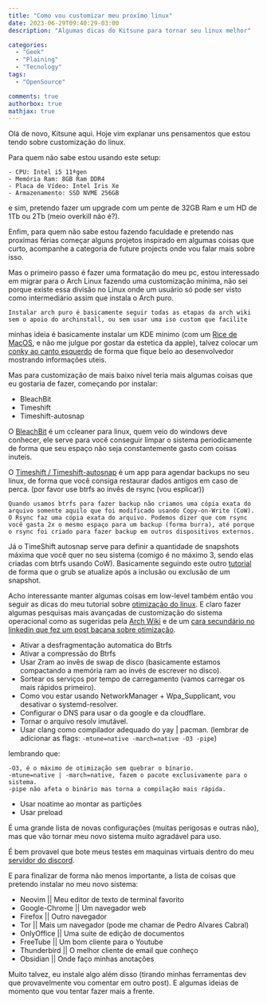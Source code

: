 ```yaml
---
title: "Como vou customizar meu proxímo linux"
date: 2023-06-29T09:40:29-03:00
description: "Algumas dicas do Kitsune para tornar seu linux melhor"

categories:
  - "Geek"
  - "Plaining"
  - "Tecnology"
tags:
  - "OpenSource"

comments: true
authorbox: true
mathjax: true
---
```


Olá de novo, Kitsune aqui. Hoje vim explanar uns pensamentos que estou tendo sobre customização do linux.

Para quem não sabe estou usando este setup:

```
- CPU: Intel i5 11ªgen
- Memória Ram: 8GB Ram DDR4
- Placa de Vídeo: Intel Iris Xe 
- Armazenamento: SSD NVME 256GB
```

e sim, pretendo fazer um upgrade com um pente de 32GB Ram e um HD de 1Tb ou 2Tb (meio overkill não é?).

Enfim, para quem não sabe estou fazendo faculdade e pretendo nas proximas férias começar alguns projetos inspirado em algumas coisas que curto, acompanhe a categoria de future projects onde vou falar mais sobre isso.

Mas o primeiro passo é fazer uma formatação do meu pc, estou interessado em migrar para o Arch Linux fazendo uma customização mínima, não sei porque existe essa divisão no Linux onde um usuário só pode ser visto como intermediário assim que instala o Arch puro.

```
Instalar arch puro é basicamente seguir todas as etapas da arch wiki sem o apoio do archinstall, ou sem usar uma iso custom que facilite
```

minhas ideia é basicamente instalar um KDE minimo (com um [Rice de MacOS](https://www.youtube.com/watch?v=y4yPm9s3KVg&ab_channel=LinuxScoop), e não me julgue por gostar da estetica da apple), talvez colocar um [conky ao canto esquerdo](https://www.youtube.com/watch?v=mIdIuRuVOkc&ab_channel=OPinguimCriativo) de forma que fique belo ao desenvolvedor mostrando informações uteis.

Mas para customização de mais baixo nível teria mais algumas coisas que eu gostaria de fazer, começando por instalar:

- BleachBit
- Timeshift
- Timeshift-autosnap

O [BleachBit](https://www.bleachbit.org/) é um ccleaner para linux, quem veio do windows deve conhecer, ele serve para você conseguir limpar o sistema periodicamente de forma que seu espaço não seja constantemente gasto com coisas inuteis.

O [Timeshift / Timeshift-autosnap](https://soulinux.com/blog/item/18-timeshift) é um app para agendar backups no seu linux, de forma que você consiga restaurar dados antigos em caso de perca. (por favor use btrfs ao invês de rsync (vou esplicar))

```
Quando usamos btrfs para fazer backup não criamos uma cópia exata do arquivo somente aquilo que foi modificado usando Copy-on-Write (CoW).
O Rsync faz uma cópia exata do arquivo. Podemos dizer que com rsync você gasta 2x o mesmo espaço para um backup (forma burra), até porque o rsync foi criado para fazer backup em outros dispositivos externos.
```

Já o TimeShift autosnap serve para definir a quantidade de snapshots máxima que você quer no seu sistema (comigo é no máximo 3, sendo elas criadas com btrfs usando CoW). Basicamente seguindo este outro [tutorial](https://www.lorenzobettini.it/2022/07/timeshift-and-grub-btrfs-in-linux-arch/) de forma que o grub se atualize após a inclusão ou exclusão de um snapshot.

Acho interessante manter algumas coisas em low-level também então vou seguir as dicas do meu tutorial sobre [otimização do linux](https://foxtechworld.github.io/2023/05/n%C3%A3o-seja-normie-otimize-seu-linux/). E claro fazer algumas pesquisas mais avançadas de customização do sistema operacional como as sugeridas pela [Arch Wiki](https://wiki.archlinux.org/title/improving_performance) e de um [cara secundário no linkedin que fez um post bacana sobre otimização](https://www.linkedin.com/pulse/how-make-your-archlinux-faster-sourav-goswami/).

- Ativar a desfragmentação automatica do Btrfs
- Ativar a compressão do Btrfs
- Usar Zram ao invês de swap de disco (basicamente estamos compactando a memória ram ao invés de escrever no disco).
- Sortear os serviços por tempo de carregamento (vamos carregar os mais rápidos primeiro).
- Como vou estar usando NetworkManager + Wpa_Supplicant, vou desativar o systemd-resolver.
- Configurar o DNS para usar o da google e da cloudflare.
- Tornar o arquivo resolv imutável.
- Usar clang como compilador adequado do yay | pacman. (lembrar de adicionar as flags: `-mtune=native -march=native -O3 -pipe`)

lembrando que:

```
-O3, é o máximo de otimização sem quebrar o bínario.
-mtune=native | -march=native, fazem o pacote exclusivamente para o sistema.
-pipe não afeta o binário mas torna a compilação mais rápida.
```

- Usar noatime ao montar as partições
- Usar preload

É uma grande lista de novas configurações (muitas perigosas e outras não), mas que vão tornar meu novo sistema muito agradável para uso.

É bem provavel que bote meus testes em maquinas virtuais dentro do meu [servidor do discord](https://discord.gg/X3eaQk3bJN).

E para finalizar de forma não menos importante, a lista de coisas que pretendo instalar no meu novo sistema:

- Neovim || Meu editor de texto de terminal favorito
- Google-Chrome || Um navegador web
- Firefox || Outro navegador
- Tor || Mais um navegador (pode me chamar de Pedro Alvares Cabral)
- OnlyOffice || Uma suite de edição de documentos
- FreeTube || Um bom cliente para o Youtube
- Thunderbird || O melhor cliente de email que conheço
- Obsidian || Onde faço minhas anotações

Muito talvez, eu instale algo além disso (tirando minhas ferramentas dev que provavelmente vou comentar em outro post). E algumas ideias de momento que vou tentar fazer mais a frente.
